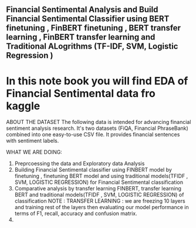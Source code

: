## Financial Sentimental Analysis and Build Financial Sentimental Classifier using BERT finetuning , FinBERT finetuning , BERT transfer learning , FinBERT transfer learning and Traditional ALogrithms (TF-IDF, SVM, Logistic Regression ) 
# In this note book you will find EDA of  Financial Sentimental data fro kaggle 

ABOUT THE DATASET 
The following data is intended for advancing financial sentiment analysis research. It's two datasets (FiQA, Financial PhraseBank) combined into one easy-to-use CSV file. It provides financial sentences with sentiment labels.

WHAT WE ARE DOING:
1) Preprcoessing the data and Exploratory data Analysis
2) Building Financial Sentimental classifier using  FINBERT model by finetuning , finetuning BERT model and using traditional models(TFIDF , SVM, LOGISTIC REGRESSION) for Financial Sentimental classification
3) Comparative analysis by transfer learning FINBERT, transfer learning BERT and traditional models(TFIDF , SVM, LOGISTIC REGRESSION) of classification 
NOTE : TRANSFER LEARNING : we are freezing 10 layers and training rest of the layers then evaluating our model performance in terms of F1, recall, accuracy and confusion matrix.
4) 

